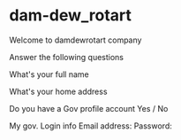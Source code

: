 # dam-dew_rotart


Welcome to damdewrotart company 

  Answer the following questions

What's your full name 

What's your home address 

Do you have a Gov profile account 
Yes / No

 My gov. Login info
Email address: 
Password:
